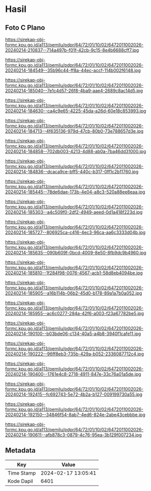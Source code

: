 # Hasil

## Foto C Plano

https://sirekap-obj-formc.kpu.go.id/a113/pemilu/pdpr/64/72/01/10/02/6472011002026-20240214-210837--714a497b-f01f-42cb-9c15-8e4b6688cff7.jpg

https://sirekap-obj-formc.kpu.go.id/a113/pemilu/pdpr/64/72/01/10/02/6472011002026-20240214-184549--35b96c44-ff8a-44ec-accf-114b002f6148.jpg

https://sirekap-obj-formc.kpu.go.id/a113/pemilu/pdpr/64/72/01/10/02/6472011002026-20240214-185040--7e1c4d57-26f8-4ba9-aae4-2689c8ac14d5.jpg

https://sirekap-obj-formc.kpu.go.id/a113/pemilu/pdpr/64/72/01/10/02/6472011002026-20240214-184630--ca4c9e65-4225-45da-a26d-60e18c853993.jpg

https://sirekap-obj-formc.kpu.go.id/a113/pemilu/pdpr/64/72/01/10/02/6472011002026-20240214-184713--4f635136-979d-47cb-80b0-73e788657d3e.jpg

https://sirekap-obj-formc.kpu.go.id/a113/pemilu/pdpr/64/72/01/10/02/6472011002026-20240214-184858--702db003-4213-4d88-ab0a-7ba46dd31000.jpg

https://sirekap-obj-formc.kpu.go.id/a113/pemilu/pdpr/64/72/01/10/02/6472011002026-20240214-184836--dcaca9ce-bff5-440c-b317-0ff1c2b11760.jpg

https://sirekap-obj-formc.kpu.go.id/a113/pemilu/pdpr/64/72/01/10/02/6472011002026-20240214-185445--78de6dae-173b-4e04-a8c3-520a88ee8eaa.jpg

https://sirekap-obj-formc.kpu.go.id/a113/pemilu/pdpr/64/72/01/10/02/6472011002026-20240214-185303--a4c509f0-2df2-4949-aeed-0d1a418f223d.jpg

https://sirekap-obj-formc.kpu.go.id/a113/pemilu/pdpr/64/72/01/10/02/6472011002026-20240214-185727--806925ca-c416-4ec3-96ca-aa6c3333d04b.jpg

https://sirekap-obj-formc.kpu.go.id/a113/pemilu/pdpr/64/72/01/10/02/6472011002026-20240214-185635--090b609f-0bcd-4009-8e50-8fb9dc9b4960.jpg

https://sirekap-obj-formc.kpu.go.id/a113/pemilu/pdpr/64/72/01/10/02/6472011002026-20240214-185810--1f284f98-0076-4567-acb1-58d8eb4094be.jpg

https://sirekap-obj-formc.kpu.go.id/a113/pemilu/pdpr/64/72/01/10/02/6472011002026-20240214-185905--a16b114b-06b2-45d0-b178-89a1a7b0a052.jpg

https://sirekap-obj-formc.kpu.go.id/a113/pemilu/pdpr/64/72/01/10/02/6472011002026-20240214-185955--ac6c0277-284a-42f6-a003-f23a67782be5.jpg

https://sirekap-obj-formc.kpu.go.id/a113/pemilu/pdpr/64/72/01/10/02/6472011002026-20240214-190100--b03bde06-c134-40a5-a4b8-3940f1cafe11.jpg

https://sirekap-obj-formc.kpu.go.id/a113/pemilu/pdpr/64/72/01/10/02/6472011002026-20240214-190222--96ff8eb3-735b-429a-b052-2336087712c4.jpg

https://sirekap-obj-formc.kpu.go.id/a113/pemilu/pdpr/64/72/01/10/02/6472011002026-20240214-190400--1761e4c8-2718-4911-847e-33c76a01a5de.jpg

https://sirekap-obj-formc.kpu.go.id/a113/pemilu/pdpr/64/72/01/10/02/6472011002026-20240214-192415--fc692743-5e72-4b2a-b127-009199730a55.jpg

https://sirekap-obj-formc.kpu.go.id/a113/pemilu/pdpr/64/72/01/10/02/6472011002026-20240214-192150--34846f54-8ab7-4ed6-824e-2abe43cebbbe.jpg

https://sirekap-obj-formc.kpu.go.id/a113/pemilu/pdpr/64/72/01/10/02/6472011002026-20240214-190611--afb878c3-0879-4c76-95ea-3b129f007234.jpg


## Metadata

| Key        | Value               |
| ---------- | ------------------- |
| Time Stamp | 2024-02-17 13:05:41 |
| Kode Dapil | 6401                |



